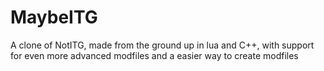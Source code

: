 # MaybeITG
A clone of NotITG, made from the ground up in lua and C++, with support for even more advanced modfiles and a easier way to create modfiles
